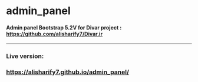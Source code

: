 # admin_panel
#### Admin panel Bootstrap 5.2V for Divar project : https://github.com/alisharify7/Divar.ir

---

### Live version:
### https://alisharify7.github.io/admin_panel/
